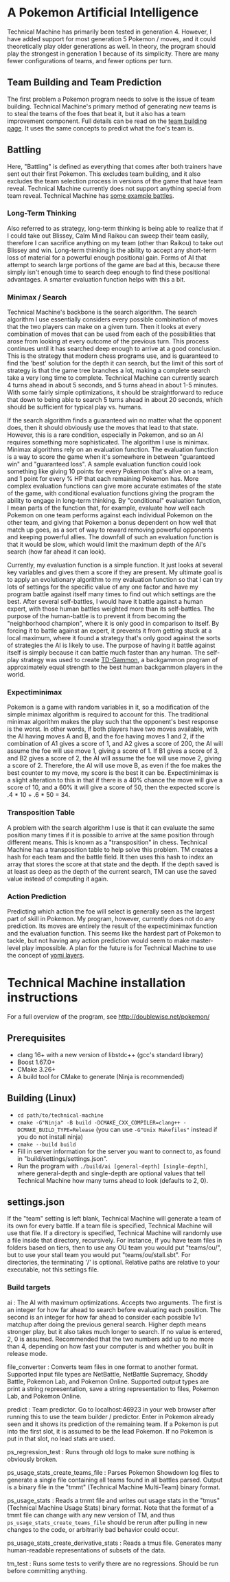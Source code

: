 # A Pokemon Artificial Intelligence

Technical Machine has primarily been tested in generation 4. However, I have added support for most generation 5 Pokemon / moves, and it could theoretically play older generations as well. In theory, the program should play the strongest in generation 1 because of its simplicity. There are many fewer configurations of teams, and fewer options per turn.

## Team Building and Team Prediction

The first problem a Pokemon program needs to solve is the issue of team building. Technical Machine's primary method of generating new teams is to steal the teams of the foes that beat it, but it also has a team improvement component. Full details can be read on the [team building page](http://doublewise.net/pokemon/team_building/). It uses the same concepts to predict what the foe's team is.

## Battling

Here, "Battling" is defined as everything that comes after both trainers have sent out their first Pokemon. This excludes team building, and it also excludes the team selection process in versions of the game that have team reveal. Technical Machine currently does not support anything special from team reveal. Technical Machine has [some example battles](http://doublewise.net/pokemon/battles/).

### Long-Term Thinking

Also referred to as strategy, long-term thinking is being able to realize that if I could take out Blissey, Calm Mind Raikou can sweep their team easily, therefore I can sacrifice anything on my team (other than Raikou) to take out Blissey and win. Long-term thinking is the ability to accept any short-term loss of material for a powerful enough positional gain. Forms of AI that attempt to search large portions of the game are bad at this, because there simply isn't enough time to search deep enough to find these positional advantages. A smarter evaluation function helps with this a bit.

### Minimax / Search

Technical Machine's backbone is the search algorithm. The search algorithm I use essentially considers every possible combination of moves that the two players can make on a given turn. Then it looks at every combination of moves that can be used from each of the possibilities that arose from looking at every outcome of the previous turn. This process continues until it has searched deep enough to arrive at a good conclusion. This is the strategy that modern chess programs use, and is guaranteed to find the 'best' solution for the depth it can search, but the limit of this sort of strategy is that the game tree branches a lot, making a complete search take a very long time to complete. Technical Machine can currently search 4 turns ahead in about 5 seconds, and 5 turns ahead in about 1-5 minutes. With some fairly simple optimizations, it should be straightforward to reduce that down to being able to search 5 turns ahead in about 20 seconds, which should be sufficient for typical play vs. humans.

If the search algorithm finds a guaranteed win no matter what the opponent does, then it should obviously use the moves that lead to that state. However, this is a rare condition, especially in Pokemon, and so an AI requires something more sophisticated. The algorithm I use is minimax. Minimax algorithms rely on an evaluation function. The evaluation function is a way to score the game when it's somewhere in between "guaranteed win" and "guaranteed loss". A sample evaluation function could look something like giving 10 points for every Pokemon that's alive on a team, and 1 point for every % HP that each remaining Pokemon has. More complex evaluation functions can give more accurate estimates of the state of the game, with conditional evaluation functions giving the program the ability to engage in long-term thinking. By "conditional" evaluation function, I mean parts of the function that, for example, evaluate how well each Pokemon on one team performs against each individual Pokemon on the other team, and giving that Pokemon a bonus dependent on how well that match up goes, as a sort of way to reward removing powerful opponents and keeping powerful allies. The downfall of such an evaluation function is that it would be slow, which would limit the maximum depth of the AI's search (how far ahead it can look).

Currently, my evaluation function is a simple function. It just looks at several key variables and gives them a score if they are present. My ultimate goal is to apply an evolutionary algorithm to my evaluation function so that I can try lots of settings for the specific value of any one factor and have my program battle against itself many times to find out which settings are the best. After several self-battles, I would have it battle against a human expert, with those human battles weighted more than its self-battles. The purpose of the human-battle is to prevent it from becoming the "neighborhood champion", where it is only good in comparison to itself. By forcing it to battle against an expert, it prevents it from getting stuck at a local maximum, where it found a strategy that's only good against the sorts of strategies the AI is likely to use. The purpose of having it battle against itself is simply because it can battle much faster than any human. The self-play strategy was used to create [TD-Gammon](http://www.research.ibm.com/massive/tdl.html), a backgammon program of approximately equal strength to the best human backgammon players in the world.

### Expectiminimax

Pokemon is a game with random variables in it, so a modification of the simple minimax algorithm is required to account for this. The traditional minimax algorithm makes the play such that the opponent's best response is the worst. In other words, if both players have two moves available, with the AI having moves A and B, and the foe having moves 1 and 2, if the combination of A1 gives a score of 1, and A2 gives a score of 200, the AI will assume the foe will use move 1, giving a score of 1. If B1 gives a score of 3, and B2 gives a score of 2, the AI will assume the foe will use move 2, giving a score of 2. Therefore, the AI will use move B, as even if the foe makes the best counter to my move, my score is the best it can be. Expectiminimax is a slight alteration to this in that if there is a 40% chance the move will give a score of 10, and a 60% it will give a score of 50, then the expected score is .4 * 10 + .6 * 50 = 34.

### Transposition Table

A problem with the search algorithm I use is that it can evaluate the same position many times if it is possible to arrive at the same position through different means. This is known as a "transposition" in chess. Technical Machine has a transposition table to help solve this problem. TM creates a hash for each team and the battle field. It then uses this hash to index an array that stores the score at that state and the depth. If the depth saved is at least as deep as the depth of the current search, TM can use the saved value instead of computing it again.

### Action Prediction

Predicting which action the foe will select is generally seen as the largest part of skill in Pokemon. My program, however, currently does not do any prediction. Its moves are entirely the result of the expectiminimax function and the evaluation function. This seems like the hardest part of Pokemon to tackle, but not having any action prediction would seem to make master-level play impossible. A plan for the future is for Technical Machine to use the concept of [yomi layers](http://doublewise.net/pokemon/yomi.php).

# Technical Machine installation instructions

For a full overview of the program, see http://doublewise.net/pokemon/

## Prerequisites

* clang 16+ with a new version of libstdc++ (gcc's standard library)
* Boost 1.67.0+
* CMake 3.26+
* A build tool for CMake to generate (Ninja is recommended)

## Building (Linux)

* `cd path/to/technical-machine`
* `cmake -G"Ninja" -B build -DCMAKE_CXX_COMPILER=clang++ -DCMAKE_BUILD_TYPE=Release` (you can use `-G"Unix Makefiles"` instead if you do not install ninja)
* `cmake --build build`
* Fill in server information for the server you want to connect to, as found in "build/settings/settings.json".
* Run the program with `./build/ai [general-depth] [single-depth]`, where general-depth and single-depth are optional values that tell Technical Machine how many turns ahead to look (defaults to 2, 0).

## settings.json

If the "team" setting is left blank, Technical Machine will generate a team of its own for every battle. If a team file is specified, Technical Machine will use that file. If a directory is specified, Technical Machine will randomly use a file inside that directory, recursively. For instance, if you have team files in folders based on tiers, then to use any OU team you would put "teams/ou/", but to use your stall team you would put "teams/ou/stall.sbt". For directories, the terminating '/' is optional. Relative paths are relative to your executable, not this settings file.

### Build targets

ai
:	The AI with maximum optimizations. Accepts two arguments. The first is an integer for how far ahead to search before evaluating each position. The second is an integer for how far ahead to consider each possible 1v1 matchup after doing the previous general search. Higher depth means stronger play, but it also takes much longer to search. If no value is entered, 2, 0 is assumed. Recommended that the two numbers add up to no more than 4, depending on how fast your computer is and whether you built in release mode.

file_converter
:   Converts team files in one format to another format. Supported input file types are NetBattle, NetBattle Supremacy, Shoddy Battle, Pokemon Lab, and Pokemon Online. Supported output types are print a string representation, save a string representation to files, Pokemon Lab, and Pokemon Online.

predict
:	Team predictor. Go to localhost:46923 in your web browser after running this to use the team builder / predictor. Enter in Pokemon already seen and it shows its prediction of the remaining team. If a Pokemon is put into the first slot, it is assumed to be the lead Pokemon. If no Pokemon is put in that slot, no lead stats are used.

ps_regression_test
:   Runs through old logs to make sure nothing is obviously broken.

ps_usage_stats_create_teams_file
:   Parses Pokemon Showdown log files to generate a single file containing all teams found in all battles parsed. Output is a binary file in the "tmmt" (Technical Machine Multi-Team) binary format.

ps_usage_stats
:   Reads a tmmt file and writes out usage stats in the "tmus" (Technical Machine Usage Stats) binary format. Note that the format of a tmmt file can change with any new version of TM, and thus `ps_usage_stats_create_teams_file` should be rerun after pulling in new changes to the code, or arbitrarily bad behavior could occur.

ps_usage_stats_create_derivative_stats
:   Reads a tmus file. Generates many human-readable representations of subsets of the data.

tm_test
:	Runs some tests to verify there are no regressions. Should be run before committing anything.
